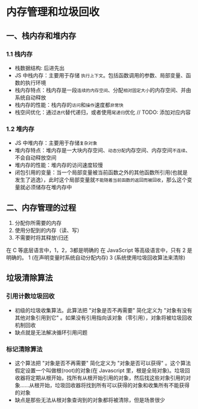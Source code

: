# 内存管理和垃圾回收

## 一、栈内存和堆内存

### 1.1 栈内存

* 栈数据结构: 后进先出
* JS 中栈内存：主要用于存储 `执行上下文`。包括函数调用的参数、局部变量、函数的执行环境
* 栈内存特点：栈内存是一段`连续的内存空间`、分配`相对固定大小`的内存空间、并由系统自动释放
* 栈内存的性能：栈内存的`访问`和`操作`速度都`非常快`
* 栈空间优化：通过`迭代`替代递归，或者使用`尾递归`优化 // TODO: 添加对应内容

### 1.2 堆内存

* JS 中堆内存：主要用于存储`复杂对象`
* 堆内存特点：堆内存是一大块内存空间、`动态分配`内存空间、内存空间`不连续`、不会自动释放空间
* 堆内存的性能：堆内存的访问速度较慢
* 闭包引用的变量：当一个局部变量被当前函数之外的其他函数所引用(也就是发生了逃逸），此时这个局部变量就`不能随着当前函数的返回而被回收`，那么这个变量就必须储存在堆内存中

## 二、内存管理的过程

1. 分配你所需要的内存
2. 使用分配到的内存（读、写）
3. 不需要时将其释放\归还

在 C 等底层语言中，1，2，3都是明确的
在 JavaScript 等高级语言中，只有 2 是明确的。 1 (在声明变量时系统自动分配内存) 3 (系统使用垃圾回收算法来清除)

## 垃圾清除算法

### 引用计数垃圾回收

* 初级的垃圾收集算法。此算法把 "对象是否不再需要" 简化定义为 "对象有没有其他对象引用到它" 。如果没有引用指向该对象（零引用），对象将被垃圾回收机制回收
* 缺点就是无法解决循环引用问题

### 标记清除算法

* 这个算法把 "对象是否不再需要" 简化定义为 "对象是否可以获得" 。这个算法假定设置一个叫做根(root)的对象(在 Javascript 里，根是全局对象)。垃圾回收器将定期从根开始，找所有从根开始引用的对象，然后找这些对象引用的对象……从根开始，垃圾回收器将找到所有可以获得的对象和收集所有不能获得的对象
* 缺点是那些无法从根对象查询到的对象都将被清除，但是场景很少
